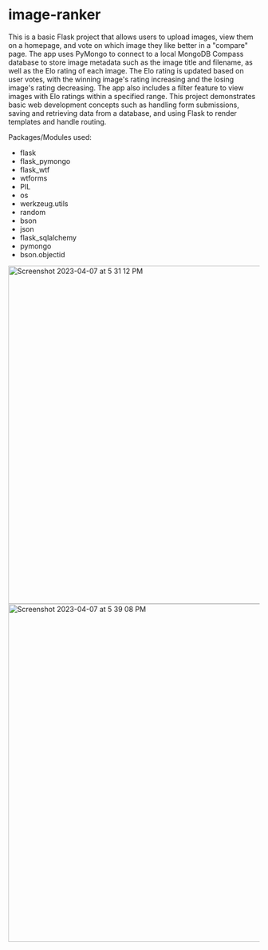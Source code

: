 # image-ranker
This is a basic Flask project that allows users to upload images, view them on a homepage, and vote on which image they like better in a "compare" page. The app uses PyMongo to connect to a local MongoDB Compass database to store image metadata such as the image title and filename, as well as the Elo rating of each image. The Elo rating is updated based on user votes, with the winning image's rating increasing and the losing image's rating decreasing. The app also includes a filter feature to view images with Elo ratings within a specified range. This project demonstrates basic web development concepts such as handling form submissions, saving and retrieving data from a database, and using Flask to render templates and handle routing.

Packages/Modules used:
- flask
- flask_pymongo
- flask_wtf
- wtforms
- PIL
- os
- werkzeug.utils
- random
- bson
- json
- flask_sqlalchemy
- pymongo
- bson.objectid

<img width="677" alt="Screenshot 2023-04-07 at 5 31 12 PM" src="https://user-images.githubusercontent.com/34040500/230695468-b36af176-0423-4921-9663-d64cb8390ee7.png">
<img width="677" alt="Screenshot 2023-04-07 at 5 39 08 PM" src="https://user-images.githubusercontent.com/34040500/230696160-44dfaf5e-0193-4d44-812f-3595779fd5a6.png">
